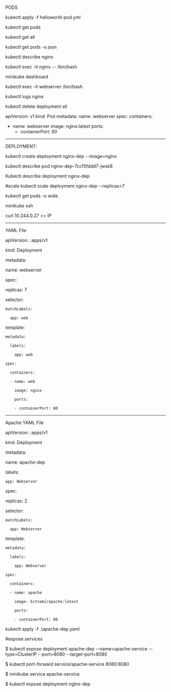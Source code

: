 PODS 

kubectl apply -f helloworld-pod.yml

kubectl get pods

kubectl get all

kubectl get pods -o json

kubectl describe nginx

kubectl exec -it nginx -- /bin/bash

minikube dashboard

kubectl exec -it webserver /bin/bash

kubectl logs nginx


kubectl delete deployment all





apiVersion: v1
kind: Pod
metadata:
  name: webserver
spec:
  containers:
  - name: webserver
    image: nginx:latest
    ports:
    - containerPort: 80



-------------------------------------------
DEPLOYMENT: 


kubectl create deployment nginx-dep --image=nginx


kubectl describe pod nginx-dep-7ccf5fddd7-jwsk8


Kubectl describe deployment nginx-dep 


#scale 
kubectl scale deployment nginx-dep --replicas=7

kubectl get pods -o wide 

minikube ssh
	
curl 10.244.0.27 >> IP 


---------------------------------------------------
YAML File 

apiVersion : apps/v1

kind: Deployment

metadata:

  name: webserver

spec: 

  replicas: 7 

  selector:

    matchLabels:

      app: web

  template:

    metadata:

      labels:

        app: web

    spec:

      containers:

      - name: web

        image: nginx

        ports:

        - containerPort: 80

--------------------------------------------------------

Apache YAML File 

apiVersion : apps/v1

kind: Deployment

metadata:

  name: apache-dep

  labels:

    app: Webserver

spec: 

  replicas: 2

  selector:

    matchLabels:

      app: Webserver

  template:

    metadata:

      labels:

        app: Webserver

    spec:

      containers:

      - name: apache

        image: bitnami/apache:latest

        ports:

        - containerPort: 80



kubectl apply -f .\apache-dep.yaml

#expose services 

$ kubectl expose deployment apache-dep --name=apache-service --type=ClusterIP --port=8080 --target-port=8080
 
$ kubectl port-forward service/apache-service 8080:8080
 

$ minikube service apache-service 


$ kubectl expose deployment nginx-dep

